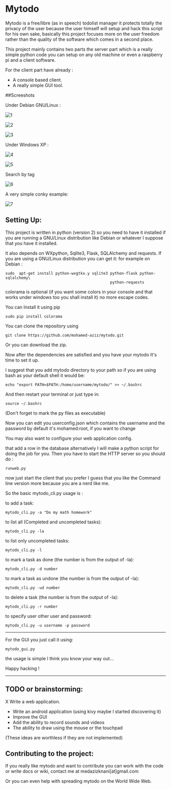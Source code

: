 
# Mytodo

Mytodo is a free/libre (as in speech) todolist manager it protects totally the privacy of the user because the user himself will setup and hack this script for his own sake, basically this project focuses more on the user freedom rather than the quality of the software which comes in a second place.

This project mainly contains two parts the server part which is a really simple python code you can setup on any old machine or even a raspberry pi and a client software.

For the client part have already :

  - A console based client.
  - A really simple GUI tool.

##Screeshots

Under Debian GNU/Linux :

![1](screenshots/1.png)

![2](screenshots/2.png)

![3](screenshots/3.png)

Under Windows XP :

![4](screenshots/win_cli.png)

![5](screenshots/win_gui.png)

Search by tag

![6](screenshots/tag.png)

A very simple conky example:

![7](screenshots/conky.png) 

## Setting Up:

This project is written in python (version 2) so you need to have it installed if you are running a GNU/Linux distribution like Debian or whatever I suppose that you have it installed.

It also depends on WXpython, Sqlite3, Flask, SQLAlchemy and requests.
If you are using a GNU/Linux distribution you can get it:
for example on Debian :

	sudo  apt-get install python-wxgtkx.y sqlite3 python-flask python-sqlalchemy\
                                                  python-requests

colorama is optional (if you want some colors in your console and that works under windows too you shall install it) no more escape codes.

You can Install it using pip

	sudo pip install colorama

You can clone the repository using

	git clone https://github.com/mohamed-aziz/mytodo.git

Or you can download the zip.

Now after the dependencies are satisfied and you have your mytodo It's time to set it up.

I suggest that you add mytodo directory to your path so if you are using bash as your default shell it would be:

	echo "export PATH=$PATH:/home/username/mytodo/" >> ~/.bashrc

And then restart your terminal or just type in:

	source ~/.bashrc

(Don't forget to mark the py files as executable)

Now you can edit you userconfig.json which contains the username and the password by default it's mohamed:root, if you want to change

You may also want to configure your web application config.

that add a row in the database alternatively I will make a python script for doing the job for you.
Then you have to start the HTTP server so you should do :

	runweb.py

now just start the client that you prefer I guess that you like the Command line version more because you are a nerd like me.

So the basic mytodo_cli.py usage is :

to add a task:

	mytodo_cli.py -a "Do my math homework"

to list all (Completed and uncompleted tasks):

	mytodo_cli.py -la 

to list only uncompleted tasks:

	mytodo_cli.py -l

to mark a task as done (the number is from the output of -la):

	mytodo_cli.py -d number

to mark a task as undone (the number is from the output of -la):

	mytodo_cli.py -ud number

to delete a task (the number is from the output of -la):

	mytodo_cli.py -r number

to specify user other user and password:

	mytodo_cli.py -u username -p password

------------------

For the GUI you just call it using:

	mytodo_gui.py

the usage is simple I think you know your way out...

Happy hacking !

------------------

## TODO or brainstorming:
  X Write a web application.
  - Write an android application (using kivy maybe I started discovering it)
  - Improve the GUI
  - Add the ability to record sounds and videos
  - The ability to draw using the mouse or the touchpad

(These ideas are worthless if they are not implemented)

## Contributing to the project:

If you really like mytodo and want to contribute you can work with the code
or write docs or wiki, contact me at  medazizknani[at]gmail.com

Or you can even help with spreading mytodo on the World Wide Web.


